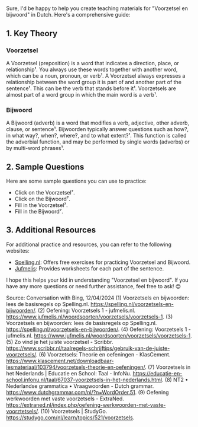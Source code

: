# 
Sure, I'd be happy to help you create teaching materials for "Voorzetsel en bijwoord" in Dutch. Here's a comprehensive guide:

## 1. Key Theory

### Voorzetsel
A Voorzetsel (preposition) is a word that indicates a direction, place, or relationship¹. You always use these words together with another word, which can be a noun, pronoun, or verb¹. A Voorzetsel always expresses a relationship between the word group it is part of and another part of the sentence¹. This can be the verb that stands before it¹. Voorzetsels are almost part of a word group in which the main word is a verb¹.

### Bijwoord
A Bijwoord (adverb) is a word that modifies a verb, adjective, other adverb, clause, or sentence¹. Bijwoorden typically answer questions such as how?, in what way?, when?, where?, and to what extent?¹. This function is called the adverbial function, and may be performed by single words (adverbs) or by multi-word phrases¹.

## 2. Sample Questions

Here are some sample questions you can use to practice:

- Click on the Voorzetsel⁷.
- Click on the Bijwoord⁷.
- Fill in the Voorzetsel⁷.
- Fill in the Bijwoord⁷.

## 3. Additional Resources
For additional practice and resources, you can refer to the following websites:
- [Spelling.nl](^1^): Offers free exercises for practicing Voorzetsel and Bijwoord.
- [Jufmelis](^7^): Provides worksheets for each part of the sentence.

I hope this helps your kid in understanding "Voorzetsel en bijwoord". If you have any more questions or need further assistance, feel free to ask! 😊

Source: Conversation with Bing, 12/04/2024
(1) Voorzetsels en bijwoorden: lees de basisregels op Spelling.nl. https://spelling.nl/voorzetsels-en-bijwoorden/.
(2) Oefening: Voorzetsels 1 - jufmelis.nl. https://www.jufmelis.nl/woordsoorten/voorzetsels/voorzetsels-1.
(3) Voorzetsels en bijwoorden: lees de basisregels op Spelling.nl. https://spelling.nl/voorzetsels-en-bijwoorden/.
(4) Oefening: Voorzetsels 1 - jufmelis.nl. https://www.jufmelis.nl/woordsoorten/voorzetsels/voorzetsels-1.
(5) Zo vind je het juiste voorzetsel - Scribbr. https://www.scribbr.nl/taalregels-schrijftips/gebruik-van-de-juiste-voorzetsels/.
(6) Voorzetsels: Theorie en oefeningen - KlasCement. https://www.klascement.net/downloadbaar-lesmateriaal/103794/voorzetsels-theorie-en-oefeningen/.
(7) Voorzetsels in het Nederlands | Educatie en School: Taal - InfoNu. https://educatie-en-school.infonu.nl/taal/67037-voorzetsels-in-het-nederlands.html.
(8) NT2 • Nederlandse grammatica • Vraagwoorden - Dutch grammar. https://www.dutchgrammar.com/nl/?n=WordOrder.51.
(9) Oefening werkwoorden met vaste voorzetsels - ExtraNed. https://extraned.nl/index.php/oefening-werkwoorden-met-vaste-voorztetsels/.
(10) Voorzetsels | StudyGo. https://studygo.com/nl/learn/topics/521/voorzetsels.
